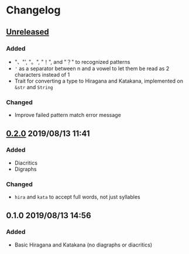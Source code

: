 # Changelog

## [Unreleased](https://github.com/spenserblack/to-kana-rs/compare/v0.2.0...master)
### Added
- "、"', "。", "！", and "？" to recognized patterns
- `'` as a separator between n and a vowel to let them be read as 2 characters instead of 1
- Trait for converting a type to Hiragana and Katakana, implemented on `&str` and `String`

### Changed
- Improve failed pattern match error message

## [0.2.0] 2019/08/13 11:41
### Added
- Diacritics
- Digraphs

### Changed
- `hira` and `kata` to accept full words, not just syllables

## 0.1.0 2019/08/13 14:56
### Added
- Basic Hiragana and Katakana (no diagraphs or diacritics)

[0.2.0]: https://github.com/spenserblack/to-kana-rs/compare/v0.1.0...v0.2.0
